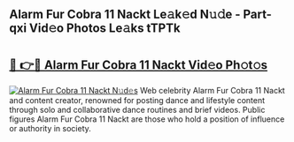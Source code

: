 ## Alarm Fur Cobra 11 Nackt Le𝚊k𝚎d N𝚞𝚍e - Part-qxi Vid𝚎o Photos Le𝚊ks tTPTk

# <h2><a href="http://fb18hq.evod.top/?m=Alarm+Fur+Cobra+11+Nackt">🔗 👉🔴 Alarm Fur Cobra 11 Nackt Vid𝚎o Ph𝚘t𝚘s</a></h2>

[![Alarm Fur Cobra 11 Nackt N𝚞d𝚎s](https://i.imgur.com/8V9OHl7.gif)](http://fb18hq.evod.top/?m=Alarm+Fur+Cobra+11+Nackt)
Web celebrity Alarm Fur Cobra 11 Nackt and content creator, renowned for posting dance and lifestyle content through solo and collaborative dance routines and brief videos. Public figures Alarm Fur Cobra 11 Nackt are those who hold a position of influence or authority in society. 
